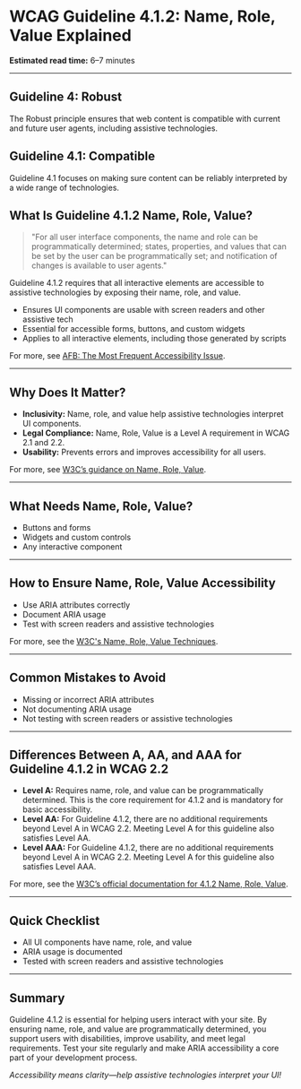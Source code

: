 <!---
title: 4.1.2 - Name, Role, Value
series: Making the Web Accessible for All
description: A practical guide to WCAG Guideline 4.1.2 (Name, Role, Value)—what it means, why it matters, and how to ensure user interface components have name, role, and value that can be programmatically determined.
keywords: wcag 4.1.2, name role value, accessibility, web standards, digital inclusion
image: WCAG-Series-4.1.2.png
imageAlt: Blue text on yellow background saying, "Web Content Accessibiilty Guiedlines (WCAG) 4.1.2 Explained, Name, Role, Value"
status: published
date: 2025-07-03
excerpt: This guideline ensures user interface components have name, role, and value that can be programmatically determined.
previous: /wcag/WCAG-Guideline-4-1-1-Parsing-Explained, Guideline 4.1.1 - Parsing
next: /wcag/WCAG-Guideline-4-1-3-Status-Messages-Explained, Guideline 4.1.3 - Status Messages
--->

# **WCAG Guideline 4.1.2: Name, Role, Value Explained**

**Estimated read time:** 6–7 minutes

---

## **Guideline 4: Robust**

The Robust principle ensures that web content is compatible with current and future user agents, including assistive technologies.

## **Guideline 4.1: Compatible**

Guideline 4.1 focuses on making sure content can be reliably interpreted by a wide range of technologies.

## **What Is Guideline 4.1.2 Name, Role, Value?**

<!-- [Illustration: Code showing ARIA attributes for a button] -->

> "For all user interface components, the name and role can be programmatically determined; states, properties, and values that can be set by the user can be programmatically set; and notification of changes is available to user agents."

Guideline 4.1.2 requires that all interactive elements are accessible to assistive technologies by exposing their name, role, and value.

- Ensures UI components are usable with screen readers and other assistive tech
- Essential for accessible forms, buttons, and custom widgets
- Applies to all interactive elements, including those generated by scripts

For more, see [AFB: The Most Frequent Accessibility Issue](https://www.afb.org/blog/entry/most-frequent-accessibility-issue).

---

## **Why Does It Matter?**

<!-- [Infographic: User with screen reader, ARIA icon, and button] -->

- **Inclusivity:** Name, role, and value help assistive technologies interpret UI components.
- **Legal Compliance:** Name, Role, Value is a Level A requirement in WCAG 2.1 and 2.2.
- **Usability:** Prevents errors and improves accessibility for all users.

For more, see [W3C’s guidance on Name, Role, Value](https://www.w3.org/WAI/WCAG22/Understanding/name-role-value.html).

---

## **What Needs Name, Role, Value?**

<!-- [Grid: Buttons, forms, widgets, all with ARIA icons] -->

- Buttons and forms
- Widgets and custom controls
- Any interactive component

---

## **How to Ensure Name, Role, Value Accessibility**

<!-- [Side-by-side code snippets: ARIA attributes, missing attributes]
[Example: Settings panel for ARIA roles] -->

- Use ARIA attributes correctly
- Document ARIA usage
- Test with screen readers and assistive technologies

For more, see the [W3C's Name, Role, Value Techniques](https://www.w3.org/WAI/WCAG22/Techniques/aria/ARIA1).

---

## **Common Mistakes to Avoid**

<!-- [Do/Don't graphic: Left side with correct ARIA, right side with missing ARIA] -->

- Missing or incorrect ARIA attributes
- Not documenting ARIA usage
- Not testing with screen readers or assistive technologies

---

## **Differences Between A, AA, and AAA for Guideline 4.1.2 in WCAG 2.2**

<!-- [Infographic: Three columns labeled A, AA, AAA with example requirements for each] -->

- **Level A:** Requires name, role, and value can be programmatically determined. This is the core requirement for 4.1.2 and is mandatory for basic accessibility.
- **Level AA:** For Guideline 4.1.2, there are no additional requirements beyond Level A in WCAG 2.2. Meeting Level A for this guideline also satisfies Level AA.
- **Level AAA:** For Guideline 4.1.2, there are no additional requirements beyond Level A in WCAG 2.2. Meeting Level A for this guideline also satisfies Level AAA.

For more, see the [W3C’s official documentation for 4.1.2 Name, Role, Value](https://www.w3.org/WAI/WCAG22/Understanding/name-role-value.html).

---

## **Quick Checklist**

<!-- [Checklist graphic: Icons for each item (ARIA, button, screen reader, etc.)] -->

- All UI components have name, role, and value
- ARIA usage is documented
- Tested with screen readers and assistive technologies

---

## **Summary**

<!-- [Illustration: User interacting with a button using assistive technology] -->

Guideline 4.1.2 is essential for helping users interact with your site. By ensuring name, role, and value are programmatically determined, you support users with disabilities, improve usability, and meet legal requirements. Test your site regularly and make ARIA accessibility a core part of your development process.


*Accessibility means clarity—help assistive technologies interpret your UI!* 
